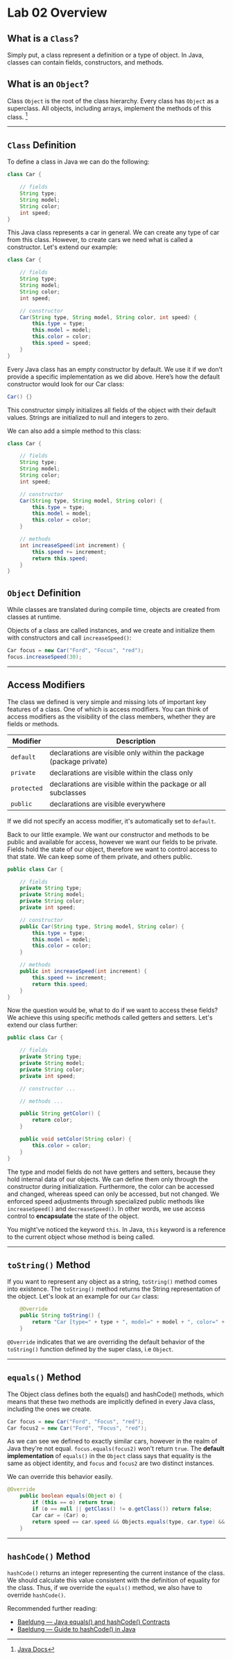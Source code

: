 # Lab 02 Overview

## What is a `Class`?

Simply put, a class represent a definition or a type of object. In Java, classes can contain fields, constructors, and methods.

## What is an `Object`?

Class `Object` is the root of the class hierarchy. Every class has `Object` as a superclass. All objects, including arrays, implement the methods of this class. [^1]

[^1]: [Java Docs](https://docs.oracle.com/en/java/javase/18/docs/api/java.base/java/lang/Object.html)

----

## `Class` Definition

To define a class in Java we can do the following:

```java
class Car {

    // fields
    String type;
    String model;
    String color;
    int speed;
}
```

This Java class represents a car in general. We can create any type of car from this class. However, to create cars we need what is called a constructor. Let's extend our example:

```java
class Car {

    // fields
    String type;
    String model;
    String color;
    int speed;

    // constructor
    Car(String type, String model, String color, int speed) {
        this.type = type;
        this.model = model;
        this.color = color;
        this.speed = speed;
    }
}
```

Every Java class has an empty constructor by default. We use it if we don’t provide a specific implementation as we did above. Here’s how the default constructor would look for our Car class:

```java
Car() {}
```

This constructor simply initializes all fields of the object with their default values. Strings are initialized to null and integers to zero.

We can also add a simple method to this class:

```java
class Car {

    // fields
    String type;
    String model;
    String color;
    int speed;

    // constructor
    Car(String type, String model, String color) {
        this.type = type;
        this.model = model;
        this.color = color;
    }

    // methods
    int increaseSpeed(int increment) {
        this.speed += increment;
        return this.speed;
    }
}
```

## `Object` Definition

While classes are translated during compile time, objects are created from classes at runtime.

Objects of a class are called instances, and we create and initialize them with constructors and call `increaseSpeed()`:

```java
Car focus = new Car("Ford", "Focus", "red");
focus.increaseSpeed(30);
```

----

## Access Modifiers

The class we defined is very simple and missing lots of important key features of a class. One of which is access modifiers. You can think of access modifiers as the visibility of the class members, whether they are fields or methods.

|Modifier | Description |
|---------|-------------|
|`default` | declarations are visible only within the package (package private) |
|`private` | declarations are visible within the class only |
|`protected` | declarations are visible within the package or all subclasses|
|`public` | declarations are visible everywhere

If we did not specify an access modifier, it's automatically set to `default`.

Back to our little example. We want our constructor and methods to be public and available for access, however we want our fields to be private. Fields hold the state of our object, therefore we want to control access to that state. We can keep some of them private, and others public.

```java
public class Car {

    // fields
    private String type;
    private String model;
    private String color;
    private int speed;

    // constructor
    public Car(String type, String model, String color) {
        this.type = type;
        this.model = model;
        this.color = color;
    }

    // methods
    public int increaseSpeed(int increment) {
        this.speed += increment;
        return this.speed;
    }
}
```

Now the question would be, what to do if we want to access these fields? We achieve this using specific methods called getters and setters. Let's extend our class further:

```java
public class Car {

    // fields
    private String type;
    private String model;
    private String color;
    private int speed;

    // constructor ...

    // methods ...

    public String getColor() {
        return color;
    }

    public void setColor(String color) {
        this.color = color;
    }
}
```

The type and model fields do not have getters and setters, because they hold internal data of our objects. We can define them only through the constructor during initialization. Furthermore, the color can be accessed and changed, whereas speed can only be accessed, but not changed. We enforced speed adjustments through specialized public methods like `increaseSpeed()` and `decreaseSpeed()`. In other words, we use access control to **encapsulate** the state of the object.

You might've noticed the keyword `this`. In Java, `this` keyword is a reference to the current object whose method is being called.

----

## `toString()` Method

If you want to represent any object as a string, `toString()` method comes into existence. The `toString()` method returns the String representation of the object. Let's look at an example for our `Car` class:

```java
    @Override
    public String toString() {
        return "Car [type=" + type + ", model=" + model + ", color=" + color + ", speed=" + speed + "]";
    }
```

`@Override` indicates that we are overriding the default behavior of the `toString()` function defined by the super class, i.e `Object`.

----

## `equals()` Method

The Object class defines both the equals() and hashCode() methods, which means that these two methods are implicitly defined in every Java class, including the ones we create.

```java
Car focus = new Car("Ford", "Focus", "red");
Car focus2 = new Car("Ford", "Focus", "red");
```

As we can see we defined to exactly similar cars, however in the realm of Java they're not equal. `focus.equals(focus2)` won't return `true`. The **default implementation** of `equals()` in the `Object` class says that equality is the same as object identity, and `focus` and `focus2` are two distinct instances.

We can override this behavior easily.

```java
@Override
    public boolean equals(Object o) {
        if (this == o) return true;
        if (o == null || getClass() != o.getClass()) return false;
        Car car = (Car) o;
        return speed == car.speed && Objects.equals(type, car.type) && Objects.equals(model, car.model) && Objects.equals(color, car.color);
    }
```

----

## `hashCode()` Method

`hashCode()` returns an integer representing the current instance of the class. We should calculate this value consistent with the definition of equality for the class. Thus, if we override the `equals()` method, we also have to override `hashCode()`.

Recommended further reading:

- [Baeldung &mdash; Java equals() and hashCode() Contracts](https://www.baeldung.com/java-equals-hashcode-contracts)
- [Baeldung &mdash; Guide to hashCode() in Java](https://www.baeldung.com/java-hashcode)

